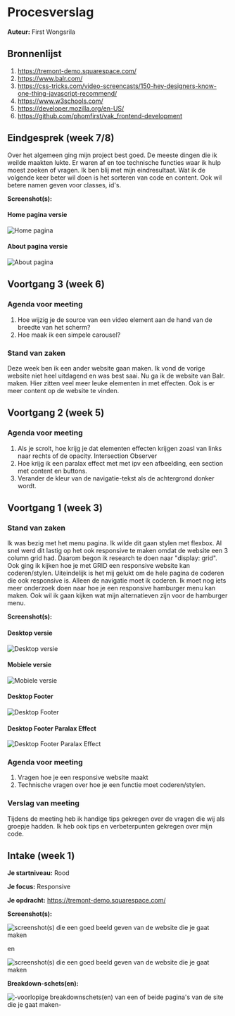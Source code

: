 # Procesverslag
**Auteur:** First Wongsrila


## Bronnenlijst
1. https://tremont-demo.squarespace.com/
2. https://www.balr.com/
3. https://css-tricks.com/video-screencasts/150-hey-designers-know-one-thing-javascript-recommend/
4. https://www.w3schools.com/
5. https://developer.mozilla.org/en-US/
5. https://github.com/phomfirst/vak_frontend-development



## Eindgesprek (week 7/8)

Over het algemeen ging mijn project best goed. De meeste dingen die ik weilde maakten lukte. Er waren af en toe technische functies waar ik hulp moest zoeken of vragen. Ik ben blij met mijn eindresultaat. Wat ik de volgende keer beter wil doen is het sorteren van code en content. Ook wil betere namen geven voor classes, id's.

**Screenshot(s):**
#### Home pagina versie
![Home pagina](assets/GitHub/screenshot-1.png)
#### About pagina versie
![About pagina](assets/GitHub/screenshot-2.png)



## Voortgang 3 (week 6)

### Agenda voor meeting

1. Hoe wijzig je de source van een video element aan de hand van de breedte van het scherm?
2. Hoe maak ik een simpele carousel?

### Stand van zaken
Deze week ben ik een ander website gaan maken. Ik vond de vorige website niet heel uitdagend en was best saai. Nu ga ik de website van Balr. maken. Hier zitten veel meer leuke elementen in met effecten. Ook is er meer content op de website te vinden.



## Voortgang 2 (week 5)

### Agenda voor meeting

1. Als je scrolt, hoe krijg je dat elementen effecten krijgen zoasl van links naar rechts of de opacity.
    Intersection Observer
2. Hoe krijg ik een paralax effect met met ipv een afbeelding, een section met content en buttons.
3. Verander de kleur van de navigatie-tekst als de achtergrond donker wordt.



## Voortgang 1 (week 3)

### Stand van zaken

Ik was bezig met het menu pagina. Ik wilde dit gaan stylen met flexbox. Al snel werd dit lastig op het ook responsive te maken omdat de website een 3 column grid had. Daarom begon ik research te doen naar "display: grid". Ook ging ik kijken hoe je met GRID een responsive website kan coderen/stylen. Uiteindelijk is het mij gelukt om de hele pagina de coderen die ook responsive is. Alleen de navigatie moet ik coderen. Ik moet nog iets meer onderzoek doen naar hoe je een responsive hamburger menu kan maken. Ook wil ik gaan kijken wat mijn alternatieven zijn voor de hamburger menu. 

**Screenshot(s):**
#### Desktop versie
![Desktop versie](images/voortgang_1_ss_1.png)
#### Mobiele versie
![Mobiele versie](images/voortgang_1_ss_2.png)
#### Desktop Footer
![Desktop Footer](images/voortgang_1_ss_3.png)
#### Desktop Footer Paralax Effect
![Desktop Footer Paralax Effect](images/voortgang_1_ss_4.png)

### Agenda voor meeting

1. Vragen hoe je een responsive website maakt
2. Technische vragen over hoe je een functie moet coderen/stylen.

### Verslag van meeting

Tijdens de meeting heb ik handige tips gekregen over de vragen die wij als groepje hadden. Ik heb ook tips en verbeterpunten gekregen over mijn code.



## Intake (week 1)

**Je startniveau:** Rood

**Je focus:** Responsive

**Je opdracht:** https://tremont-demo.squarespace.com/

**Screenshot(s):**

![screenshot(s) die een goed beeld geven van de website die je gaat maken](images/ss_home.png)

en

![screenshot(s) die een goed beeld geven van de website die je gaat maken](images/ss_menu.png)

**Breakdown-schets(en):**

![-voorlopige breakdownschets(en) van een of beide pagina's van de site die je gaat maken-](images/breakdown-schets.png)

